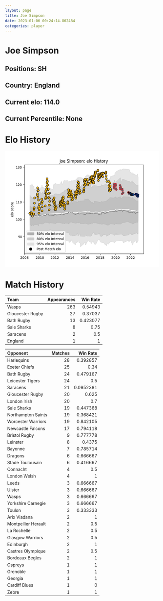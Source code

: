 ```yaml
---  
layout: page  
title: Joe Simpson  
date: 2023-01-06 00:24:14.862484  
categories: player  
---
```

# Joe Simpson

## Positions: SH

## Country: England

## Current elo: 114.0

## Current Percentile: None

# Elo History


![elo history](history_JoeSimpson.png)
# Match History


| Team             |   Appearances |   Win Rate |
|:-----------------|--------------:|-----------:|
| Wasps            |           263 |   0.54943  |
| Gloucester Rugby |            27 |   0.37037  |
| Bath Rugby       |            13 |   0.423077 |
| Sale Sharks      |             8 |   0.75     |
| Saracens         |             2 |   0.5      |
| England          |             1 |   1        |

| Opponent            |   Matches |   Win Rate |
|:--------------------|----------:|-----------:|
| Harlequins          |        28 |  0.392857  |
| Exeter Chiefs       |        25 |  0.34      |
| Bath Rugby          |        24 |  0.479167  |
| Leicester Tigers    |        24 |  0.5       |
| Saracens            |        21 |  0.0952381 |
| Gloucester Rugby    |        20 |  0.625     |
| London Irish        |        20 |  0.7       |
| Sale Sharks         |        19 |  0.447368  |
| Northampton Saints  |        19 |  0.368421  |
| Worcester Warriors  |        19 |  0.842105  |
| Newcastle Falcons   |        17 |  0.794118  |
| Bristol Rugby       |         9 |  0.777778  |
| Leinster            |         8 |  0.4375    |
| Bayonne             |         7 |  0.785714  |
| Dragons             |         6 |  0.666667  |
| Stade Toulousain    |         6 |  0.416667  |
| Connacht            |         4 |  0.5       |
| London Welsh        |         4 |  1         |
| Leeds               |         3 |  0.666667  |
| Ulster              |         3 |  0.666667  |
| Wasps               |         3 |  0.666667  |
| Yorkshire Carnegie  |         3 |  0.666667  |
| Toulon              |         3 |  0.333333  |
| Arix Viadana        |         2 |  1         |
| Montpellier Herault |         2 |  0.5       |
| La Rochelle         |         2 |  0.5       |
| Glasgow Warriors    |         2 |  0.5       |
| Edinburgh           |         2 |  1         |
| Castres Olympique   |         2 |  0.5       |
| Bordeaux Begles     |         2 |  1         |
| Ospreys             |         1 |  1         |
| Grenoble            |         1 |  1         |
| Georgia             |         1 |  1         |
| Cardiff Blues       |         1 |  0         |
| Zebre               |         1 |  1         |
